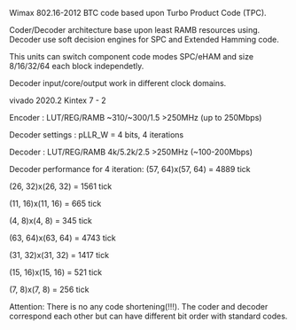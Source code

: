 Wimax 802.16-2012 BTC code based upon Turbo Product Code (TPC).

Coder/Decoder architecture base upon least RAMB resources using. Decoder use soft decision engines for SPC and Extended Hamming code. 

This units can switch component code modes SPC/eHAM and size 8/16/32/64 each block independetly. 

Decoder input/core/output work in different clock domains. 

vivado 2020.2 Kintex 7 - 2 

Encoder 	: LUT/REG/RAMB 	~310/~300/1.5	>250MHz (up to 250Mbps)

Decoder settings : pLLR_W = 4 bits, 4 iterations

Decoder 	: LUT/REG/RAMB 	4k/5.2k/2.5	>250MHz (~100-200Mbps)

Decoder performance for 4 iteration: 
(57, 64)x(57, 64) = 4889 tick

(26, 32)x(26, 32) = 1561 tick

(11, 16)x(11, 16) = 665 tick 

(4, 8)x(4, 8)     = 345 tick 

(63, 64)x(63, 64) = 4743 tick 

(31, 32)x(31, 32) = 1417 tick 

(15, 16)x(15, 16) = 521 tick 

(7, 8)x(7, 8)     = 256 tick 

Attention: There is no any code shortening(!!!). The coder and decoder correspond each other but can have different bit order with standard codes.  
